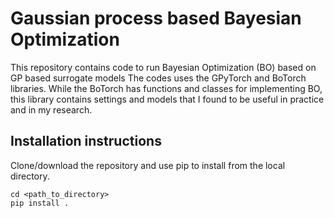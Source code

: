# Gaussian process based Bayesian Optimization

This repository contains code to run Bayesian Optimization (BO) based on GP based surrogate models
The codes uses the GPyTorch and BoTorch libraries. While the BoTorch has functions and classes for
implementing BO, this library contains settings and models that I found to be useful in practice
and in my research.

## Installation instructions

Clone/download the repository and use pip to install from the local directory.

```{bash}
cd <path_to_directory>
pip install .
```